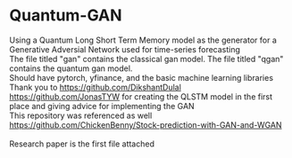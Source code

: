 # Quantum-GAN
Using a Quantum Long Short Term Memory model as the generator for a Generative Adversial Network used for time-series forecasting <br>
The file titled "gan" contains the classical gan model. The file titled "qgan" contains the quantum gan model.<br>
Should have pytorch, yfinance, and the basic machine learning libraries <br>
Thank you to https://github.com/DikshantDulal https://github.com/JonasTYW for creating the QLSTM model in the first place and giving advice for implementing the GAN <br>
This repository was referenced as well https://github.com/ChickenBenny/Stock-prediction-with-GAN-and-WGAN <br>
<br>
Research paper is the first file attached
